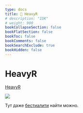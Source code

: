 ```yaml
---
type: docs
title: 🔷 HeavyR
# description: "IDK"
# weight: 900
bookCollapseSection: false
bookFlatSection: false
bookToc: false
bookComments: false
bookSearchExclude: true
bookHidden: false
---
```


# HeavyR

[HeavyR](https://www.heavy-r.com/?nt)

![](@img/heavyr-screenshot.jpg)

Тут даже [бестиалити](https://en.wikipedia.org/wiki/Zoophilia?nt) найти можно.
